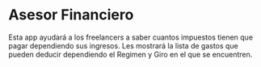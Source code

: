 
# Asesor Financiero
Esta app ayudará a los freelancers a saber cuantos impuestos tienen que pagar dependiendo sus ingresos.
Les mostrará la lista de gastos que pueden deducir dependiendo el Regimen y Giro en el que se encuentren.
